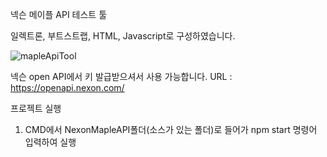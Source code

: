 넥슨 메이플 API 테스트 툴

일렉트론, 부트스트랩, HTML, Javascript로 구성하였습니다.

![mapleApiTool](https://github.com/parkcode1675/NexonMapleApiTestTool/assets/108608320/cc687548-cd86-4bba-8a88-e7ad0d3472c0)

넥슨 open API에서 키 발급받으셔서 사용 가능합니다.
URL : https://openapi.nexon.com/

프로젝트 실행
  1. CMD에서 NexonMapleAPI폴더(소스가 있는 폴더)로 들어가 npm start 명령어 입력하여 실행
